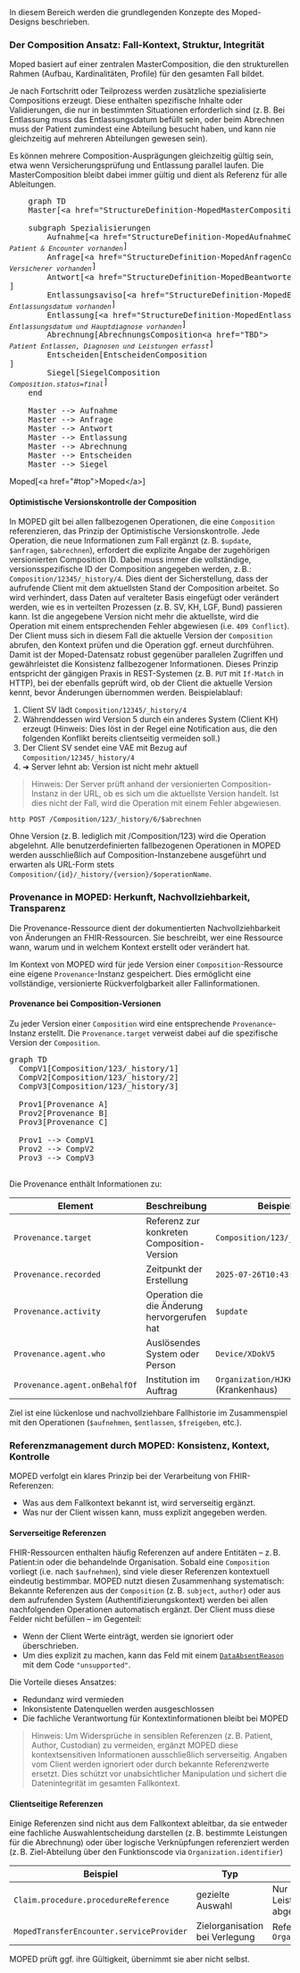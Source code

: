 <script type="module">
  import mermaid from 'https://cdn.jsdelivr.net/npm/mermaid@11/dist/mermaid.esm.min.mjs';
</script>
<div xmlns="http://www.w3.org/1999/xhtml" class="container"> 
In diesem Bereich werden die grundlegenden Konzepte des Moped-Designs beschrieben.
</div>

### Der Composition Ansatz: Fall-Kontext, Struktur, Integrität
Moped basiert auf einer zentralen MasterComposition, die den strukturellen Rahmen (Aufbau, Kardinalitäten, Profile) für den gesamten Fall bildet.

Je nach Fortschritt oder Teilprozess werden zusätzliche spezialisierte Compositions erzeugt. Diese enthalten spezifische Inhalte oder Validierungen, die nur in bestimmten Situationen erforderlich sind (z. B. Bei Entlassung muss das Entlassungsdatum befüllt sein, oder beim Abrechnen muss der Patient zumindest eine Abteilung besucht haben, und kann nie gleichzeitig auf mehreren Abteilungen gewesen sein).

Es können mehrere Composition-Ausprägungen gleichzeitig gültig sein, etwa wenn Versicherungsprüfung und Entlassung parallel laufen. Die MasterComposition bleibt dabei immer gültig und dient als Referenz für alle Ableitungen.

<pre class="mermaid">
    graph TD
    Master[&lt;a href=&quot;StructureDefinition-MopedMasterComposition.html&quot;&gt;MasterComposition&lt;/a&gt;]

    subgraph Spezialisierungen
        Aufnahme[&lt;a href=&quot;StructureDefinition-MopedAufnahmeComposition.html&quot;&gt;AufnahmeComposition&lt;/a&gt;<br/><sub><i>Patient & Encounter vorhanden</i></sub>]
        Anfrage[&lt;a href=&quot;StructureDefinition-MopedAnfragenComposition.html&quot;&gt;AnfrageComposition&lt;/a&gt;<br/><sub><i>Versicherer vorhanden</i></sub>]
        Antwort[&lt;a href=&quot;StructureDefinition-MopedBeantwortenComposition.html&quot;&gt;AntwortComposition&lt;/a&gt;<br/><sub><i></i></sub>]
        Entlassungsaviso[&lt;a href=&quot;StructureDefinition-MopedEntlassenAvisoComposition.html&quot;&gt;EntlassungsAvisoComposition&lt;/a&gt;<br/><sub><i>Entlassungsdatum vorhanden</i></sub>]
        Entlassung[&lt;a href=&quot;StructureDefinition-MopedEntlassenAvisoComposition.html&quot;&gt;EntlassungVollstaendigComposition&lt;/a&gt;<br/><sub><i>Entlassungsdatum und Hauptdiagnose vorhanden</i></sub>]
        Abrechnung[AbrechnungsComposition&lt;a href=&quot;TBD&quot;&gt;<br/><sub><i>Patient Entlassen, Diagnosen und Leistungen erfasst</i></sub>]
        Entscheiden[EntscheidenComposition<br/><sub><i></i></sub>]
        Siegel[SiegelComposition<br/><sub><i>Composition.status=final</i></sub>]
    end

    Master --> Aufnahme
    Master --> Anfrage
    Master --> Antwort
    Master --> Entlassung
    Master --> Abrechnung
    Master --> Entscheiden
    Master --> Siegel
</pre>


Moped[&lt;a href=&quot;#top&quot;&gt;Moped&lt;/a&gt;] 







#### Optimistische Versionskontrolle der Composition
In MOPED gilt bei allen fallbezogenen Operationen, die eine `Composition` referenzieren, das Prinzip der Optimistische Versionskontrolle. Jede Operation, die neue Informationen zum Fall ergänzt (z. B. `$update`, `$anfragen`, `$abrechnen`), erfordert die explizite Angabe der zugehörigen versionierten Composition ID. Dabei muss immer die vollständige, versionsspezifische ID der Composition angegeben werden, z. B.: `Composition/12345/_history/4`. Dies dient der Sicherstellung, dass der aufrufende Client mit dem aktuellsten Stand der Composition arbeitet. So wird verhindert, dass Daten auf veralteter Basis eingefügt oder verändert werden, wie es in verteilten Prozessen (z. B. SV, KH, LGF, Bund) passieren kann. Ist die angegebene Version nicht mehr die aktuellste, wird die Operation mit einem entsprechenden Fehler abgewiesen (i.e. `409 Conflict`). Der Client muss sich in diesem Fall die aktuelle Version der `Composition` abrufen, den Kontext prüfen und die Operation ggf. erneut durchführen. Damit ist der Moped-Datensatz robust gegenüber parallelen Zugriffen und gewährleistet die Konsistenz fallbezogener Informationen. Dieses Prinzip entspricht der gängigen Praxis in REST-Systemen (z. B. `PUT` mit `If-Match` in HTTP), bei der ebenfalls geprüft wird, ob der Client die aktuelle Version kennt, bevor Änderungen übernommen werden. Beispielablauf:

1. Client SV lädt `Composition/12345/_history/4`
2. Währenddessen wird Version 5 durch ein anderes System (Client KH) erzeugt (Hinweis: Dies löst in der Regel eine Notification aus, die den folgenden Konflikt bereits clientseitig vermeiden soll.)
3. Der Client SV sendet eine VAE mit Bezug auf `Composition/12345/_history/4`
4. ➜ Server lehnt ab: Version ist nicht mehr aktuell

> Hinweis: Der Server prüft anhand der versionierten Composition-Instanz in der URL, ob es sich um die aktuellste Version handelt. Ist dies nicht der Fall, wird die Operation mit einem Fehler abgewiesen.

`http POST /Composition/123/_history/6/$abrechnen`

Ohne Version (z. B. lediglich mit /Composition/123) wird die Operation abgelehnt. Alle benutzerdefinierten fallbezogenen Operationen in MOPED werden ausschließlich auf Composition-Instanzebene ausgeführt und erwarten als URL-Form stets `Composition/{id}/_history/{version}/$operationName`.

### Provenance in MOPED: Herkunft, Nachvollziehbarkeit, Transparenz
Die Provenance-Ressource dient der dokumentierten Nachvollziehbarkeit von Änderungen an FHIR-Ressourcen. Sie beschreibt, wer eine Ressource wann, warum und in welchem Kontext erstellt oder verändert hat.

Im Kontext von MOPED wird für jede Version einer `Composition`-Ressource eine eigene `Provenance`-Instanz gespeichert. Dies ermöglicht eine vollständige, versionierte Rückverfolgbarkeit aller Fallinformationen.

#### Provenance bei Composition-Versionen

Zu jeder Version einer `Composition` wird eine entsprechende `Provenance`-Instanz erstellt. Die `Provenance.target` verweist dabei auf die spezifische Version der `Composition`.
<pre class="mermaid">
graph TD
  CompV1[Composition/123/_history/1]
  CompV2[Composition/123/_history/2]
  CompV3[Composition/123/_history/3]

  Prov1[Provenance A]
  Prov2[Provenance B]
  Prov3[Provenance C]

  Prov1 --> CompV1
  Prov2 --> CompV2
  Prov3 --> CompV3
  </pre>

Die Provenance enthält Informationen zu:


| Element            | Beschreibung                                      | Beispiel                           |
|--------------------|--------------------------------------------------|------------------------------------|
| `Provenance.target`           | Referenz zur konkreten Composition-Version       | `Composition/123/_history/2`      |
| `Provenance.recorded`         | Zeitpunkt der Erstellung                         | `2025-07-26T10:43:00+02:00`        |
| `Provenance.activity`         | Operation die die Änderung hervorgerufen hat                      | `$update`        |
| `Provenance.agent.who`        | Auslösendes System oder Person                   | `Device/XDokV5`                |
| `Provenance.agent.onBehalfOf` | Institution im Auftrag                           | `Organization/HJKH` (Krankenhaus)  |#

Ziel ist eine lückenlose und nachvollziehbare Fallhistorie im Zusammenspiel mit den Operationen (`$aufnehmen`, `$entlassen`, `$freigeben`, etc.).

### Referenzmanagement durch MOPED: Konsistenz, Kontext, Kontrolle
MOPED verfolgt ein klares Prinzip bei der Verarbeitung von FHIR-Referenzen:  
- Was aus dem Fallkontext bekannt ist, wird serverseitig ergänzt. 
- Was nur der Client wissen kann, muss explizit angegeben werden.

#### Serverseitige Referenzen
FHIR-Ressourcen enthalten häufig Referenzen auf andere Entitäten – z. B. Patient:in oder die behandelnde Organisation. Sobald eine `Composition` vorliegt (i.e. nach `$aufnehmen`), sind viele dieser Referenzen kontextuell eindeutig bestimmbar. MOPED nutzt diesen Zusammenhang systematisch: Bekannte Referenzen aus der `Composition` (z. B. `subject`, `author`) oder aus dem aufrufenden System (Authentifizierungskontext) werden bei allen nachfolgenden Operationen automatisch ergänzt. Der Client muss diese Felder nicht befüllen – im Gegenteil:
  - Wenn der Client Werte einträgt, werden sie ignoriert oder überschrieben.
  - Um dies explizit zu machen, kann das Feld mit einem [`DataAbsentReason`](https://hl7.org/fhir/extensions/StructureDefinition-data-absent-reason.html) mit dem Code `"unsupported"`.

Die Vorteile dieses Ansatzes:
- Redundanz wird vermieden
- Inkonsistente Datenquellen werden ausgeschlossen
- Die fachliche Verantwortung für Kontextinformationen bleibt bei MOPED

> Hinweis: Um Widersprüche in sensiblen Referenzen (z. B. Patient, Author, Custodian) zu vermeiden, ergänzt MOPED diese kontextsensitiven Informationen ausschließlich serverseitig.
> Angaben vom Client werden ignoriert oder durch bekannte Referenzwerte ersetzt.
> Dies schützt vor unabsichtlicher Manipulation und sichert die Datenintegrität im gesamten Fallkontext.

#### Clientseitige Referenzen
Einige Referenzen sind nicht aus dem Fallkontext ableitbar, da sie entweder eine fachliche Auswahlentscheidung darstellen (z. B. bestimmte Leistungen für die Abrechnung) oder über logische Verknüpfungen referenziert werden (z. B. Ziel-Abteilung über den Funktionscode via `Organization.identifier`)

| Beispiel                          | Typ                                  | Erklärung                                |
|-----------------------------------|---------------------------------------|------------------------------------------|
| `Claim.procedure.procedureReference`       | gezielte Auswahl                     | Nur bestimmte Leistungen werden abgerechnet |
| `MopedTransferEncounter.serviceProvider` | Zielorganisation bei Verlegung     | Referenz via `Organization.identifier`   |

MOPED prüft ggf. ihre Gültigkeit, übernimmt sie aber nicht selbst.


